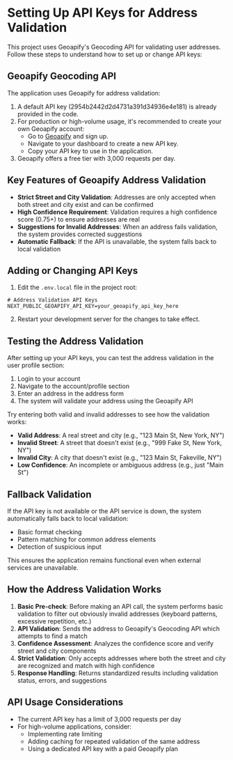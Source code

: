 # Setting Up API Keys for Address Validation

This project uses Geoapify's Geocoding API for validating user addresses. Follow these steps to understand how to set up or change API keys:

## Geoapify Geocoding API

The application uses Geoapify for address validation:

1. A default API key (2954b2442d2d4731a391d34936e4e181) is already provided in the code.
2. For production or high-volume usage, it's recommended to create your own Geoapify account:
   - Go to [Geoapify](https://www.geoapify.com/) and sign up.
   - Navigate to your dashboard to create a new API key.
   - Copy your API key to use in the application.
3. Geoapify offers a free tier with 3,000 requests per day.

## Key Features of Geoapify Address Validation

- **Strict Street and City Validation**: Addresses are only accepted when both street and city exist and can be confirmed
- **High Confidence Requirement**: Validation requires a high confidence score (0.75+) to ensure addresses are real
- **Suggestions for Invalid Addresses**: When an address fails validation, the system provides corrected suggestions
- **Automatic Fallback**: If the API is unavailable, the system falls back to local validation

## Adding or Changing API Keys

1. Edit the `.env.local` file in the project root:

```
# Address Validation API Keys
NEXT_PUBLIC_GEOAPIFY_API_KEY=your_geoapify_api_key_here
```

2. Restart your development server for the changes to take effect.

## Testing the Address Validation

After setting up your API keys, you can test the address validation in the user profile section:

1. Login to your account
2. Navigate to the account/profile section
3. Enter an address in the address form
4. The system will validate your address using the Geoapify API

Try entering both valid and invalid addresses to see how the validation works:
- **Valid Address**: A real street and city (e.g., "123 Main St, New York, NY")
- **Invalid Street**: A street that doesn't exist (e.g., "999 Fake St, New York, NY")
- **Invalid City**: A city that doesn't exist (e.g., "123 Main St, Fakeville, NY")
- **Low Confidence**: An incomplete or ambiguous address (e.g., just "Main St")

## Fallback Validation

If the API key is not available or the API service is down, the system automatically falls back to local validation:
- Basic format checking
- Pattern matching for common address elements
- Detection of suspicious input

This ensures the application remains functional even when external services are unavailable.

## How the Address Validation Works

1. **Basic Pre-check**: Before making an API call, the system performs basic validation to filter out obviously invalid addresses (keyboard patterns, excessive repetition, etc.)
2. **API Validation**: Sends the address to Geoapify's Geocoding API which attempts to find a match
3. **Confidence Assessment**: Analyzes the confidence score and verify street and city components
4. **Strict Validation**: Only accepts addresses where both the street and city are recognized and match with high confidence
5. **Response Handling**: Returns standardized results including validation status, errors, and suggestions

## API Usage Considerations

- The current API key has a limit of 3,000 requests per day
- For high-volume applications, consider:
  - Implementing rate limiting
  - Adding caching for repeated validation of the same address
  - Using a dedicated API key with a paid Geoapify plan